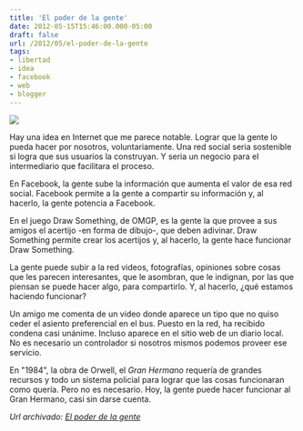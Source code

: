 ```yaml
---
title: 'El poder de la gente'
date: 2012-05-15T15:46:00.000-05:00
draft: false
url: /2012/05/el-poder-de-la-gente
tags: 
- libertad
- idea
- facebook
- web
- blogger
---
```


  

[![](http://3.bp.blogspot.com/-kGNHbvHkmw4/TAr5A7STm2I/AAAAAAAABII/w7vL0w3HJKA/s320/istock-social-network.jpg)](http://3.bp.blogspot.com/-kGNHbvHkmw4/TAr5A7STm2I/AAAAAAAABII/w7vL0w3HJKA/s1600/istock-social-network.jpg)

Hay una idea en Internet que me parece notable. Lograr que la gente lo pueda hacer por nosotros, voluntariamente. Una red social seria sostenible si logra que sus usuarios la construyan. Y seria un negocio para el intermediario que facilitara el proceso.  
  
En Facebook, la gente sube la información que aumenta el valor de esa red social. Facebook permite a la gente a compartir su información y, al hacerlo, la gente potencia a Facebook.  
  
En el juego Draw Something, de OMGP, es la gente la que provee a sus amigos el acertijo -en forma de dibujo-, que deben adivinar. Draw Something permite crear los acertijos y, al hacerlo, la gente hace funcionar Draw Something.  
  
La gente puede subir a la red videos, fotografías, opiniones sobre cosas que les parecen interesantes, que le asombran, que le indignan, por las que piensan se puede hacer algo, para compartirlo. Y, al hacerlo, ¿qué estamos haciendo funcionar?  
  
Un amigo me comenta de un video donde aparece un tipo que no quiso ceder el asiento preferencial en el bus. Puesto en la red, ha recibido condena casi unánime. Incluso aparece en el sitio web de un diario local. No es necesario un controlador si nosotros mismos podemos proveer ese servicio.  
  
En "1984", la obra de Orwell, el _Gran Hermano_ requería de grandes recursos y todo un sistema policial para lograr que las cosas funcionaran como quería. Pero no es necesario. Hoy, la gente puede hacer funcionar al Gran Hermano, casi sin darse cuenta.

_*Url archivado: [El poder de la gente](https://akcdev.blogspot.com/2012/05/el-poder-de-la-gente.html)*_
